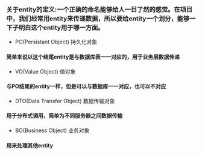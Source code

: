 ### 关于entity的定义:一个正确的命名能够给人一目了然的感觉。在项目中，我们经常用entity来传递数据，所以要给entity一个划分，能够一下子明白这个entity用于哪一方面。

- PO(Persistant Object) 持久化对象
#### 简单来说以这个结尾entity是与数据库表一一对应的，用于业务层数据传递

- VO(Value Object) 值对象
#### 与PO结尾的entity一样，但是可以与数据库一一对应，也可以不对应

- DTO(Data Transfer Object) 数据传输对象
#### 用于分布式调用，简单为不同服务器之间数据传输

- BO(Business Object) 业务对象
#### 用来处理其他entity
